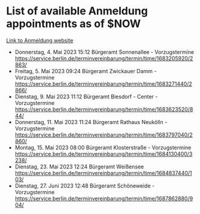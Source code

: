 # List of available Anmeldung appointments as of $NOW
[Link to Anmeldung website](https://service.berlin.de/terminvereinbarung/termin/tag.php?termin=1&anliegen[]=120686&dienstleisterlist=122210,122217,327316,122219,327312,122227,327314,122231,327346,122243,327348,122254,122252,329742,122260,329745,122262,329748,122271,327278,122273,327274,122277,327276,330436,122280,327294,122282,327290,122284,327292,122291,327270,122285,327266,122286,327264,122296,327268,150230,329760,122297,327286,122294,327284,122312,329763,122314,329775,122304,327330,122311,327334,122309,327332,317869,122281,327352,122279,329772,122283,122276,327324,122274,327326,122267,329766,122246,327318,122251,327320,122257,327322,122208,327298,122226,327300&herkunft=http%3A%2F%2Fservice.berlin.de%2Fdienstleistung%2F120686%2F)
- Donnerstag, 4. Mai 2023 15:12 Bürgeramt Sonnenallee - Vorzugstermine https://service.berlin.de/terminvereinbarung/termin/time/1683205920/2863/
- Freitag, 5. Mai 2023 09:24 Bürgeramt Zwickauer Damm - Vorzugstermine https://service.berlin.de/terminvereinbarung/termin/time/1683271440/2866/
- Dienstag, 9. Mai 2023 11:12 Bürgeramt Biesdorf - Center - Vorzugstermine https://service.berlin.de/terminvereinbarung/termin/time/1683623520/844/
- Donnerstag, 11. Mai 2023 11:24 Bürgeramt Rathaus Neukölln - Vorzugstermine https://service.berlin.de/terminvereinbarung/termin/time/1683797040/2860/
- Montag, 15. Mai 2023 08:00 Bürgeramt Klosterstraße - Vorzugstermine https://service.berlin.de/terminvereinbarung/termin/time/1684130400/3238/
- Dienstag, 23. Mai 2023 12:24 Bürgeramt Weißensee https://service.berlin.de/terminvereinbarung/termin/time/1684837440/103/
- Dienstag, 27. Juni 2023 12:48 Bürgeramt Schöneweide - Vorzugstermine https://service.berlin.de/terminvereinbarung/termin/time/1687862880/904/
